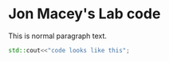 # Jon Macey's Lab code

This is normal paragraph text.

```c++
std::cout<<"code looks like this";
```

